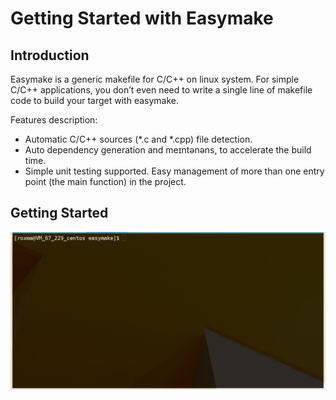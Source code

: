 # Getting Started with Easymake #


  
## Introduction ##

Easymake is a generic makefile for C/C++ on linux system. For simple C/C++ applications, you don&rsquo;t even need to write a single line of makefile code to build your target with easymake.

Features description:

* Automatic C/C++ sources (\*.c and \*.cpp) file detection.
* Auto dependency generation and meɪntənəns, to accelerate the build time.
* Simple unit testing supported. Easy management of more than one entry point (the main function) in the project.

## Getting Started ##

![basics](./doc/images/basics.gif)


